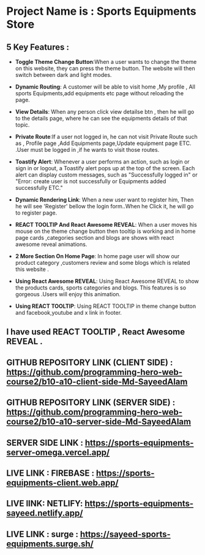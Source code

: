 # Project Name is : Sports Equipments Store

## 5 Key Features :

- **Toggle Theme Change Button**:When a user wants to change the theme on this website, they can press the theme button. The website will then switch between dark and light modes.

- **Dynamic Routing**: A customer will be able to visit home ,My profile , All sports Equipments,add equipments etc page without reloading the page.

- **View Details**: When any person click view detailse btn , then he will go to the details page, where he can see the equipments details of that topic.

- **Private Route**:If a user not logged in, he can not visit Private Route such as , Profile page ,Add Equipments page,Update equipment page ETC. .User must be logged in ,if he wants to visit those routes.

- **Toastify Alert**: Whenever a user performs an action, such as login or sign in or logout, a Toastify alert pops up at the top of the screen. Each alert can display custom messages, such as "Successfully logged in" or "Error: create user is not successfully or Equipments added successfully ETC."

- **Dynamic Rendering Link**: When a new user want to register him, Then he will see  'Register' bellow the login form..When he Click it, he will go to register page.

- **REACT TOOLTIP And React Awesome REVEAL**: When a user moves his mouse on the theme change button then tooltip is working and in home page cards ,categories section and blogs are shows with react awesome reveal animations. 




- **2 More Section On Home Page**: In home page user will show our product category ,customers review and some blogs which is related this website .

- **Using React Awesome REVEAL**: Using React Awesome REVEAL to show the products  cards, sports categories and blogs. This features is so gorgeous .Users will enjoy this animation.

- **Using  REACT TOOLTIP**: Using  REACT TOOLTIP in theme change button and facebook,youtube and x link in footer.



## I have used REACT TOOLTIP , React Awesome REVEAL .


## GITHUB REPOSITORY LINK (CLIENT SIDE) : https://github.com/programming-hero-web-course2/b10-a10-client-side-Md-SayeedAlam


## GITHUB REPOSITORY LINK (SERVER SIDE) : https://github.com/programming-hero-web-course2/b10-a10-server-side-Md-SayeedAlam



## SERVER SIDE LINK : https://sports-equipments-server-omega.vercel.app/



## LIVE LINK : FIREBASE : https://sports-equipments-client.web.app/

## LIVE lINK: NETLIFY:   https://sports-equipments-sayeed.netlify.app/

## LIVE LINK : surge : https://sayeed-sports-equipments.surge.sh/
